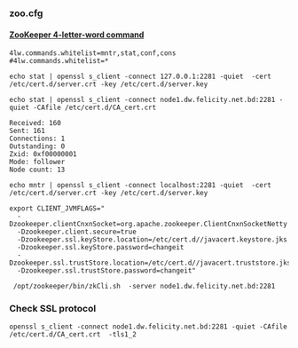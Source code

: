 
### zoo.cfg
#### [ZooKeeper 4-letter-word command](https://docs.tibco.com/pub/msgmx/1.1.0/doc/html/GUID-0C192D17-E589-490C-893B-CDCBD2C045D0.html)
```
4lw.commands.whitelist=mntr,stat,conf,cons
#4lw.commands.whitelist=*
```
```
echo stat | openssl s_client -connect 127.0.0.1:2281 -quiet  -cert  /etc/cert.d/server.crt -key /etc/cert.d/server.key
```

```
echo stat | openssl s_client -connect node1.dw.felicity.net.bd:2281 -quiet -CAfile /etc/cert.d/CA_cert.crt
```

```
Received: 160
Sent: 161
Connections: 1
Outstanding: 0
Zxid: 0xf00000001
Mode: follower
Node count: 13

```
```
echo mntr | openssl s_client -connect localhost:2281 -quiet  -cert  /etc/cert.d/server.crt -key /etc/cert.d/server.key
```


```
export CLIENT_JVMFLAGS=" 
  -Dzookeeper.clientCnxnSocket=org.apache.zookeeper.ClientCnxnSocketNetty 
  -Dzookeeper.client.secure=true 
  -Dzookeeper.ssl.keyStore.location=/etc/cert.d//javacert.keystore.jks 
  -Dzookeeper.ssl.keyStore.password=changeit 
  -Dzookeeper.ssl.trustStore.location=/etc/cert.d//javacert.truststore.jks 
  -Dzookeeper.ssl.trustStore.password=changeit"

 /opt/zookeeper/bin/zkCli.sh  -server node1.dw.felicity.net.bd:2281
```

### Check SSL protocol
```
openssl s_client -connect node1.dw.felicity.net.bd:2281 -quiet -CAfile /etc/cert.d/CA_cert.crt  -tls1_2
```
